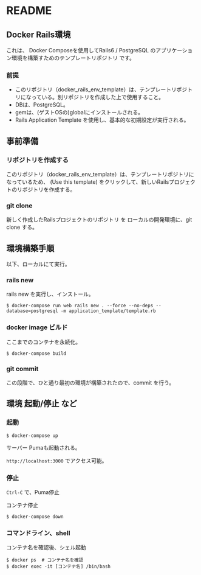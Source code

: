 # README

## Docker Rails環境
これは、
Docker Composeを使用してRails6 / PostgreSQL のアプリケーション環境を構築すためのテンプレートリポジトリ
です。

### 前提

* このリポジトリ（docker_rails_env_template）は、テンプレートリポジトリになっている。別リポジトリを作成した上で使用すること。
* DBは、PostgreSQL。
* gemは、(ゲストOSの)globalにインストールされる。
* Rails Application Template を使用し、基本的な初期設定が実行される。


## 事前準備

### リポジトリを作成する
このリポジトリ（docker_rails_env_template）は、テンプレートリポジトリになっているため、
(Use this template) をクリックして、新しいRailsプロジェクトのリポジトリを作成する。

### git clone

新しく作成したRailsプロジェクトのリポジトリ を ローカルの開発環境に、git clone する。


## 環境構築手順

以下、ローカルにて実行。

### rails new

rails new を実行し、インストール。
```
$ docker-compose run web rails new . --force --no-deps --database=postgresql -m application_template/template.rb
```

### docker image ビルド

ここまでのコンテナを永続化。
```
$ docker-compose build
```

### git commit

この段階で、ひと通り最初の環境が構築されたので、commit を行う。


## 環境 起動/停止 など

### 起動

```
$ docker-compose up
```
サーバー Pumaも起動される。

`http://localhost:3000` でアクセス可能。

### 停止
`Ctrl-C` で、Puma停止

コンテナ停止
```
$ docker-compose down
```

### コマンドライン、shell

コンテナ名を確認後、シェル起動
```
$ docker ps  # コンテナ名を確認
$ docker exec -it [コンテナ名] /bin/bash
```





